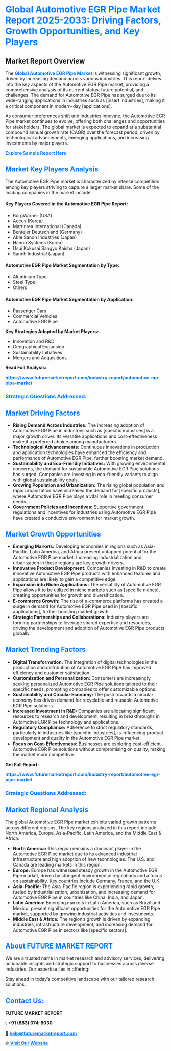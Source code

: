 <h1 style="color: #007BFF;">Global Automotive EGR Pipe Market Report 2025-2033: Driving Factors, Growth Opportunities, and Key Players</h1>

<section id="overview">
<h2>Market Report Overview</h2>
<p>The <a href="https://www.futuremarketreport.com/industry-report/automotive-egr-pipe-market" style="color: #007BFF; text-decoration: none;"><strong>Global Automotive EGR Pipe Market</strong></a> is witnessing significant growth, driven by increasing demand across various industries. This report delves into the key aspects of the Automotive EGR Pipe market, providing a comprehensive analysis of its current status, future potential, and challenges. The demand for Automotive EGR Pipe has surged due to its wide-ranging applications in industries such as [insert industries], making it a critical component in modern-day [applications].</p>
<p>As consumer preferences shift and industries innovate, the Automotive EGR Pipe market continues to evolve, offering both challenges and opportunities for stakeholders. The global market is expected to expand at a substantial compound annual growth rate (CAGR) over the forecast period, driven by technological advancements, emerging applications, and increasing investments by major players.</p>
</section>

<section id="overview">
<p><a href="https://www.futuremarketreport.com/request-sample/reportId=125980" style="color: #007BFF; text-decoration: none;"><strong>Explore Sample Report Here</strong></a></p>
</section>

<section id="key-players">
<h2 style="color: #007BFF;">Market Key Players Analysis</h2>
<p>The Automotive EGR Pipe market is characterized by intense competition among key players striving to capture a larger market share. Some of the leading companies in the market include:</p>
<h4>Key Players Covered in the Automotive EGR Pipe Report:</h4>
<ul><li>BorgWarner (USA)</li><li>Aecus (Korea)</li><li>Martinrea International (Canada)</li><li>Benteler Deutschland (Germany)</li><li>Able Sanoh Industries (Japan)</li><li>Hanon Systems (Korea)</li><li>Usui Kokusai Sangyo Kaisha (Japan)</li><li>Sanoh Industrial (Japan)</li></ul>
<h4>Automotive EGR Pipe Market Segmentation by Type:</h4>
<ul><li>Aluminium Type</li><li>Steel Type</li><li>Others</li></ul>

<h4>Automotive EGR Pipe Market Segmentation by Application:</h4>
<ul><li>Passenger Cars</li><li>Commercial Vehicles</li><li>Automotive EGR Pipe</li></ul>
<p><strong>Key Strategies Adopted by Market Players:</strong></p>
<ul>
<li>Innovation and R&D</li>
<li>Geographical Expansion</li>
<li>Sustainability Initiatives</li>
<li>Mergers and Acquisitions</li>
</ul>
</section>

<section>
<p><strong>Read Full Analysis: </strong></p><a href="https://www.futuremarketreport.com/industry-report/automotive-egr-pipe-market" style="color: #007BFF; text-decoration: none;"><strong>https://www.futuremarketreport.com/industry-report/automotive-egr-pipe-market</strong></a>
<h3 style="color: #007BFF;">Strategic Questions Addressed:</h3>
</section>

<section id="driving-factors">
<h2 style="color: #007BFF;">Market Driving Factors</h2>
<ul>
<li><strong>Rising Demand Across Industries:</strong> The increasing adoption of Automotive EGR Pipe in industries such as [specific industries] is a major growth driver. Its versatile applications and cost-effectiveness make it a preferred choice among manufacturers.</li>
<li><strong>Technological Advancements:</strong> Continuous innovations in production and application technologies have enhanced the efficiency and performance of Automotive EGR Pipe, further boosting market demand.</li>
<li><strong>Sustainability and Eco-Friendly Initiatives:</strong> With growing environmental concerns, the demand for sustainable Automotive EGR Pipe solutions has surged. Companies are investing in eco-friendly variants to align with global sustainability goals.</li>
<li><strong>Growing Population and Urbanization:</strong> The rising global population and rapid urbanization have increased the demand for [specific products], where Automotive EGR Pipe plays a vital role in meeting consumer needs.</li>
<li><strong>Government Policies and Incentives:</strong> Supportive government regulations and incentives for industries using Automotive EGR Pipe have created a conducive environment for market growth.</li>
</ul>
</section>

<section id="growth-opportunities">
<h2 style="color: #007BFF;">Market Growth Opportunities</h2>
<ul>
<li><strong>Emerging Markets:</strong> Developing economies in regions such as Asia-Pacific, Latin America, and Africa present untapped potential for the Automotive EGR Pipe market. Increasing industrialization and urbanization in these regions are key growth drivers.</li>
<li><strong>Innovative Product Development:</strong> Companies investing in R&D to create innovative Automotive EGR Pipe products with enhanced features and applications are likely to gain a competitive edge.</li>
<li><strong>Expansion into Niche Applications:</strong> The versatility of Automotive EGR Pipe allows it to be utilized in niche markets such as [specific niches], creating opportunities for growth and diversification.</li>
<li><strong>E-commerce Growth:</strong> The rise of e-commerce platforms has created a surge in demand for Automotive EGR Pipe used in [specific applications], further boosting market growth.</li>
<li><strong>Strategic Partnerships and Collaborations:</strong> Industry players are forming partnerships to leverage shared expertise and resources, driving the development and adoption of Automotive EGR Pipe products globally.</li>
</ul>
</section>

<section id="trending-factors">
<h2 style="color: #007BFF;">Market Trending Factors</h2>
<ul>
<li><strong>Digital Transformation:</strong> The integration of digital technologies in the production and distribution of Automotive EGR Pipe has improved efficiency and customer satisfaction.</li>
<li><strong>Customization and Personalization:</strong> Consumers are increasingly seeking personalized Automotive EGR Pipe solutions tailored to their specific needs, prompting companies to offer customizable options.</li>
<li><strong>Sustainability and Circular Economy:</strong> The push towards a circular economy has driven demand for recyclable and reusable Automotive EGR Pipe solutions.</li>
<li><strong>Increased Investment in R&D:</strong> Companies are allocating significant resources to research and development, resulting in breakthroughs in Automotive EGR Pipe technology and applications.</li>
<li><strong>Regulatory Compliance:</strong> Adherence to strict regulatory standards, particularly in industries like [specific industries], is influencing product development and quality in the Automotive EGR Pipe market.</li>
<li><strong>Focus on Cost-Effectiveness:</strong> Businesses are exploring cost-efficient Automotive EGR Pipe solutions without compromising on quality, making the market more competitive.</li>
</ul>
</section>

<section>
<p><strong>Get Full Report: </strong></p><a href="https://www.futuremarketreport.com/industry-report/automotive-egr-pipe-market" style="color: #007BFF; text-decoration: none;"><strong>https://www.futuremarketreport.com/industry-report/automotive-egr-pipe-market</strong></a>
<h3 style="color: #007BFF;">Strategic Questions Addressed:</h3>
</section>


<section id="regional-analysis">
<h2 style="color: #007BFF;">Market Regional Analysis</h2>
<p>The global Automotive EGR Pipe market exhibits varied growth patterns across different regions. The key regions analyzed in this report include North America, Europe, Asia-Pacific, Latin America, and the Middle East & Africa:</p>
<ul>
<li><strong>North America:</strong> This region remains a dominant player in the Automotive EGR Pipe market due to its advanced industrial infrastructure and high adoption of new technologies. The U.S. and Canada are leading markets in this region.</li>
<li><strong>Europe:</strong> Europe has witnessed steady growth in the Automotive EGR Pipe market, driven by stringent environmental regulations and a focus on sustainability. Key countries include Germany, France, and the U.K.</li>
<li><strong>Asia-Pacific:</strong> The Asia-Pacific region is experiencing rapid growth, fueled by industrialization, urbanization, and increasing demand for Automotive EGR Pipe in countries like China, India, and Japan.</li>
<li><strong>Latin America:</strong> Emerging markets in Latin America, such as Brazil and Mexico, present significant opportunities for the Automotive EGR Pipe market, supported by growing industrial activities and investments.</li>
<li><strong>Middle East & Africa:</strong> The region’s growth is driven by expanding industries, infrastructure development, and increasing demand for Automotive EGR Pipe in sectors like [specific sectors].</li>
</ul>
</section>

<footer>
<h2 style="color: #007BFF;">About FUTURE MARKET REPORT</h2>
<p>We are a trusted name in market research and advisory services, delivering actionable insights and strategic support to businesses across diverse industries. Our expertise lies in offering:</p>

<p>Stay ahead in today’s competitive landscape with our tailored research solutions.</p>

<h2 style="color: #007BFF;">Contact Us:</h2>
<p><strong>FUTURE MARKET REPORT</strong></p>
<p>📞 <strong>+91 (883) 074-8030</strong></p>
<p>📧 <strong><a href="mailto:help@futuremarketreport.com" style="color: #007BFF;">help@futuremarketreport.com</a></strong></p>
<p>🌐 <strong><a href="https://www.futuremarketreport.com/" style="color: #007BFF;">Visit Our Website</a></strong></p>
</footer>